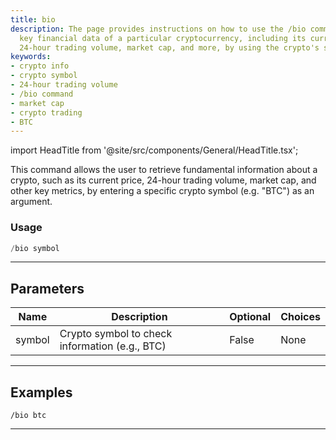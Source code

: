 ```yaml
---
title: bio
description: The page provides instructions on how to use the /bio command to retrieve
  key financial data of a particular cryptocurrency, including its current price,
  24-hour trading volume, market cap, and more, by using the crypto's specific symbol.
keywords:
- crypto info
- crypto symbol
- 24-hour trading volume
- /bio command
- market cap
- crypto trading
- BTC
---
```


import HeadTitle from '@site/src/components/General/HeadTitle.tsx';

<HeadTitle title="bio - Crypto - Telegram - Reference | OpenBB Bot Docs" />

This command allows the user to retrieve fundamental information about a crypto, such as its current price, 24-hour trading volume, market cap, and other key metrics, by entering a specific crypto symbol (e.g. "BTC") as an argument.

### Usage

```python wordwrap
/bio symbol
```

---

## Parameters

| Name | Description | Optional | Choices |
| ---- | ----------- | -------- | ------- |
| symbol | Crypto symbol to check information (e.g., BTC) | False | None |


---

## Examples

```
/bio btc
```

---
